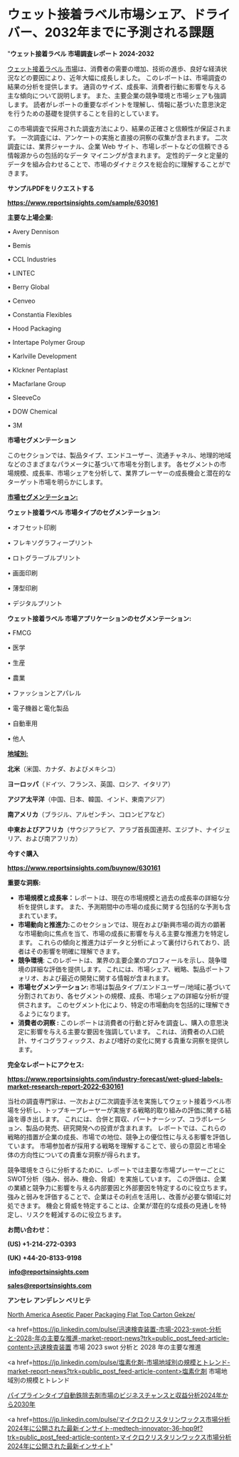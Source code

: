 # ウェット接着ラベル市場シェア、ドライバー、2032年までに予測される課題

"<strong>ウェット接着ラベル 市場調査レポート 2024-2032</strong>

<a href=https://www.reportsinsights.com/sample/630161>ウェット接着ラベル 市場</a>は、消費者の需要の増加、技術の進歩、良好な経済状況などの要因により、近年大幅に成長しました。 このレポートは、市場調査の結果の分析を提供します。 通貨のサイズ、成長率、消費者行動に影響を与える主な傾向について説明します。 また、主要企業の競争環境と市場シェアも強調します。 読者がレポートの重要なポイントを理解し、情報に基づいた意思決定を行うための基礎を提供することを目的としています。

この市場調査で採用された調査方法により、結果の正確さと信頼性が保証されます。 一次調査には、アンケートの実施と直接の洞察の収集が含まれます。 二次調査には、業界ジャーナル、企業 Web サイト、市場レポートなどの信頼できる情報源からの包括的なデータ マイニングが含まれます。 定性的データと定量的データを組み合わせることで、市場のダイナミクスを総合的に理解することができます。

<strong><b>サンプルPDFをリクエストする</b></strong>

<a href=https://www.reportsinsights.com/sample/630161><strong><u>https://www.reportsinsights.com/sample/630161</u></strong></a>

<strong>主要な上場企業:</strong>

• Avery Dennison

• Bemis

• CCL Industries

• LINTEC

• Berry Global

• Cenveo

• Constantia Flexibles

• Hood Packaging

• Intertape Polymer Group

• Karlville Development

• Klckner Pentaplast

• Macfarlane Group

• SleeveCo

• DOW Chemical

• 3M

<strong>市場セグメンテーション</strong>

このセクションでは、製品タイプ、エンドユーザー、流通チャネル、地理的地域などのさまざまなパラメータに基づいて市場を分割します。 各セグメントの市場規模、成長率、市場シェアを分析して、業界プレーヤーの成長機会と潜在的なターゲット市場を明らかにします。

<strong><u>市場セグメンテーション</u></strong><strong><u>:</u></strong>

<strong>ウェット接着ラベル 市場タイプのセグメンテーション:</strong>

• オフセット印刷

• フレキソグラフィープリント

• ロトグラーブルプリント

• 画面印刷

• 薄型印刷

• デジタルプリント

<strong>ウェット接着ラベル 市場アプリケーションのセグメンテーション:</strong>

• FMCG

• 医学

• 生産

• 農業

• ファッションとアパレル

• 電子機器と電化製品

• 自動車用

• 他人

<strong><u>地域別</u></strong><strong><u>:</u></strong>

<strong>北米</strong>（米国、カナダ、およびメキシコ）

<strong>ヨーロッパ</strong>（ドイツ、フランス、英国、ロシア、イタリア）

<strong>アジア太平洋</strong>（中国、日本、韓国、インド、東南アジア）

<strong>南アメリカ</strong>（ブラジル、アルゼンチン、コロンビアなど）

<strong>中東およびアフリカ</strong>（サウジアラビア、アラブ首長国連邦、エジプト、ナイジェリア、および南アフリカ）

<strong>今すぐ購入</strong>

<a href=https://www.reportsinsights.com/buynow/630161><strong><u>https://www.reportsinsights.com/buynow/630161</u></strong></a>

<strong>重要な洞察:</strong>
<ul>
  <li><strong>市場規模と成長率：</strong>レポートは、現在の市場規模と過去の成長率の詳細な分析を提供します。 また、予測期間中の市場の成長に関する包括的な予測も含まれています。</li>
  <li><strong>市場動向と推進力:</strong>このセクションでは、現在および新興市場の両方の顕著な市場動向に焦点を当て、市場の成長に影響を与える主要な推進力を特定します。 これらの傾向と推進力はデータと分析によって裏付けられており、読者はその影響を明確に理解できます。</li>
  <li><strong>競争環境</strong>: このレポートは、業界の主要企業のプロフィールを示し、競争環境の詳細な評価を提供します。 これには、市場シェア、戦略、製品ポートフォリオ、および最近の開発に関する情報が含まれます。</li>
  <li><strong>市場セグメンテーション: </strong>市場は製品タイプ/エンドユーザー/地域に基づいて分割されており、各セグメントの規模、成長、市場シェアの詳細な分析が提供されます。 このセグメント化により、特定の市場動向を包括的に理解できるようになります。</li>
  <li><strong>消費者の洞察 : </strong>このレポートは消費者の行動と好みを調査し、購入の意思決定に影響を与える主要な要因を強調しています。 これは、消費者の人口統計、サイコグラフィックス、および嗜好の変化に関する貴重な洞察を提供します。</li>
</ul>
<strong>完全なレポートにアクセス:</strong>

<a href=https://www.reportsinsights.com/industry-forecast/wet-glued-labels-market-research-report-2022-630161><strong><u><b>https://www.reportsinsights.com/industry-forecast/wet-glued-labels-market-research-report-2022-630161</b></u></strong></a>

当社の調査専門家は、一次および二次調査手法を実施してウェット接着ラベル市場を分析し、トップキープレーヤーが実施する戦略的取り組みの評価に関する結論を導き出します。 これには、合併と買収、パートナーシップ、コラボレーション、製品の発売、研究開発への投資が含まれます。 レポートでは、これらの戦略的措置が企業の成長、市場での地位、競争上の優位性に与える影響を評価しています。 市場参加者が採用する戦略を理解することで、彼らの意図と市場全体の方向性についての貴重な洞察が得られます。

競争環境をさらに分析するために、レポートでは主要な市場プレーヤーごとにSWOT分析（強み、弱み、機会、脅威）を実施しています。 この評価は、企業の業績と競争力に影響を与える内部要因と外部要因を特定するのに役立ちます。 強みと弱みを評価することで、企業はその利点を活用し、改善が必要な領域に対処できます。 機会と脅威を特定することは、企業が潜在的な成長の見通しを特定し、リスクを軽減するのに役立ちます。

<strong>お問い合わせ：</strong>

<strong>(US) +1-214-272-0393</strong>

<strong>(UK) +44-20-8133-9198</strong>

<strong> </strong><a href=info@reportsinsights.com><strong><u>info@reportsinsights.com</u></strong></a>

<a href=sales@reportsinsights.com><strong><u>sales@reportsinsights.com</u></strong></a>

<strong>アンセレ アンデレン ベリヒテ</strong>

<a href=https://www.linkedin.com/pulse/north-america-aseptic-paper-packaging-flat-top-carton-gekze/>North America Aseptic Paper Packaging Flat Top Carton Gekze/</a>

<a href=https://jp.linkedin.com/pulse/迅速検査装置-市場-2023-swot-分析と-2028-年の主要な推進-market-report-news?trk=public_post_feed-article-content>迅速検査装置 市場 2023 swot 分析と 2028 年の主要な推進</a>

<a href=https://jp.linkedin.com/pulse/塩素化剤-市場地域別の規模とトレンド-market-report-news?trk=public_post_feed-article-content>塩素化剤 市場地域別の規模とトレンド</a>

<a href=https://www.linkedin.com/pulse/パイプラインタイプ自動鉄除去剤市場のビジネスチャンスと収益分析2024年から2030年-reportsinsights-pvt-ltd-guwyf/>パイプラインタイプ自動鉄除去剤市場のビジネスチャンスと収益分析2024年から2030年</a>

<a href=https://jp.linkedin.com/pulse/マイクロクリスタリンワックス市場分析2024年に公開された最新インサイト-medtech-innovator-36-hpp9f?trk=public_post_feed-article-content>マイクロクリスタリンワックス市場分析2024年に公開された最新インサイト</a>"
